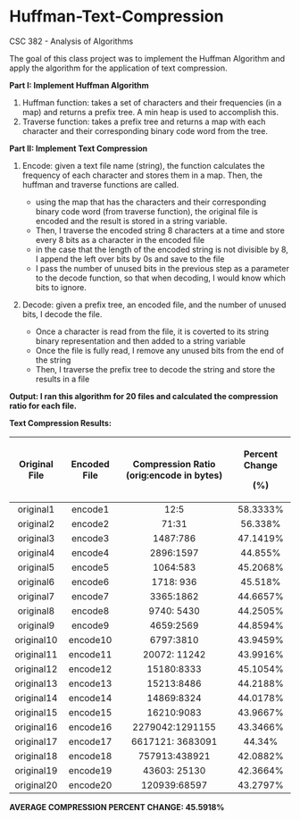 # Huffman-Text-Compression
CSC 382 - Analysis of Algorithms  

The goal of this class project was to implement the Huffman Algorithm and apply the algorithm for the application of text compression.

**Part I: Implement Huffman Algorithm**
1. Huffman function: takes a set of characters and their frequencies (in a map) and returns a prefix tree. A min heap is used to accomplish this.
2. Traverse function: takes a prefix tree and returns a map with each character and their corresponding binary code word from the tree.

**Part II: Implement Text Compression**
1. Encode: given a text file name (string), the function calculates the frequency of each character and stores them in a map. Then, the huffman and traverse functions are called.
    - using the map that has the characters and their corresponding binary code word (from traverse function), the original file is encoded and the result is stored in a string variable.
    - Then, I traverse the encoded string 8 characters at a time and store every 8 bits as a character in the encoded file
    - in the case that the length of the encoded string is not divisible by 8, I append the left over bits by 0s and save to the file
    - I pass the number of unused bits in the previous step as a parameter to the decode function, so that when decoding, I would know which bits to ignore.
    
2. Decode: given a prefix tree, an encoded file, and the number of unused bits, I decode the file.
    - Once a character is read from the file, it is coverted to its string binary representation and then added to a string variable
    - Once the file is fully read, I remove any unused bits from the end of the string
    - Then, I traverse the prefix tree to decode the string and store the results in a file
    
**Output: I ran this algorithm for 20 files and calculated the compression ratio for each file.**

**Text Compression Results:**

|**Original File**|**Encoded File**|**Compression Ratio (orig:encode in bytes)**|<p>**Percent Change**</p><p>**(%)**</p>|
| :-: | :-: | :-: | :-: |
|original1|encode1|12:5|58.3333%|
|original2|encode2|71:31|56.338%|
|original3|encode3|1487:786|47.1419%|
|original4|encode4|2896:1597|44.855%|
|original5|encode5|1064:583|45.2068%|
|original6|encode6|1718: 936|45.518%|
|original7|encode7|3365:1862|44.6657%|
|original8|encode8|9740: 5430|44.2505%|
|original9|encode9|4659:2569|44.8594%|
|original10|encode10|6797:3810|43.9459%|
|original11|encode11|20072: 11242|43.9916%|
|original12|encode12|15180:8333|45.1054%|
|original13|encode13|15213:8486|44.2188%|
|original14|encode14|14869:8324|44.0178%|
|original15|encode15|16210:9083|43.9667%|
|original16|encode16|2279042:1291155|43.3466%|
|original17|encode17|6617121: 3683091|44.34%|
|original18|encode18|757913:438921|42.0882%|
|original19|encode19|43603: 25130|42.3664%|
|original20|encode20|120939:68597|43.2797%|

**AVERAGE COMPRESSION PERCENT CHANGE: 45.5918%**
